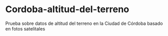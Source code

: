 # Cordoba-altitud-del-terreno
Prueba sobre datos de altitud del terreno en la Ciudad de Córdoba basado en fotos satelitales
